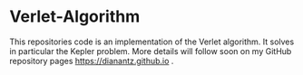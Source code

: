 # Verlet-Algorithm
This repositories code is an implementation of the Verlet algorithm. It solves in particular the Kepler problem.
More details will follow soon on my GitHub repository pages https://dianantz.github.io .
